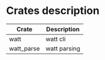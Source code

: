 # Crates description
| Crate     | Description  |
|-----------|--------------|
|watt       | watt cli     |
|watt_parse | watt parsing |

